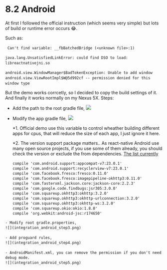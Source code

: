 # 8.2 Android

At first I followed the official instruction (which seems very simple) but lots of build or runtime
error occurs 😂.

Such as:

``` Can't find variable: __fbBatchedBridge (<unknown file>:1)```

```java.lang.UnsatisfiedLinkError: could find DSO to load: libreactnativejni.so```

```android.view.WindowManager$BadTokenException: Unable to add window android.view.ViewRootImpl$W@5d992cf -- permission denied for this window type```

But the demo works corrcetly, so I decided to copy the build settings of it. And finally it works normally on my Nexus 5X. Steps:

- Add the path to the root gradle file,
![](integration_android_step11.png)

- Modify the app gradle file,
![](integration_android_step22.png)

    *1. Official demo use this variable to control wheather building different apps for cpus, that will reduce the size of each app, I just ignore it here.

    *2. The version support package matters..
As react-native Android use many open source projects, if you use some of them already, you should check the version or exclude the from dependencies.  [The list currently](https://github.com/facebook/react-native/blob/master/ReactAndroid/build.gradle) 

    ```
    compile 'com.android.support:appcompat-v7:23.0.1'
    compile 'com.android.support:recyclerview-v7:23.0.1'
    compile 'com.facebook.fresco:fresco:0.11.0'
    compile 'com.facebook.fresco:imagepipeline-okhttp3:0.11.0'
    compile 'com.fasterxml.jackson.core:jackson-core:2.2.3'
    compile 'com.google.code.findbugs:jsr305:3.0.0'
    compile 'com.squareup.okhttp3:okhttp:3.2.0'
    compile 'com.squareup.okhttp3:okhttp-urlconnection:3.2.0'
    compile 'com.squareup.okhttp3:okhttp-ws:3.2.0'
    compile 'com.squareup.okio:okio:1.8.0'
    compile 'org.webkit:android-jsc:r174650'
```
- Modify root gradle.properties,
![](integration_android_step3.png)

- Add proguard rules,
![](integration_android_step4.png)

- AndroidManifest.xml, you can remove the permission if you don't need debug mode.
![](integration_android_step5.png)

